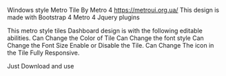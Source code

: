 Windows style Metro Tile By Metro 4 https://metroui.org.ua/ 
This design is made with 
Bootstrap 4
Metro 4 
Jquery plugins

This metro style tiles Dashboard design is with the following editable  abilities.
Can Change the Color of Tile
Can Change the font style
Can Change the Font Size
Enable or Disable the Tile.
Can Change The icon in the Tile
Fully Responsive.

Just Download and use
  